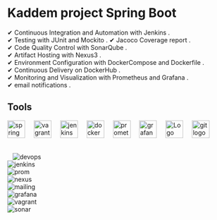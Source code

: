 # Kaddem project Spring Boot

✔ Continuous Integration and Automation with Jenkins .  
✔ Testing with JUnit and Mockito . 
✔ Jacoco Coverage report .  
✔ Code Quality Control with SonarQube .  
✔ Artifact Hosting with Nexus3 .  
✔ Environment Configuration with DockerCompose and Dockerfile .  
✔ Continuous Delivery on DockerHub .  
✔ Monitoring and Visualization with Prometheus and Grafana .  
✔ email notifications .  

## Tools

<div align="left">
  <img src="https://cdn.jsdelivr.net/gh/devicons/devicon/icons/spring/spring-original.svg" height="40" alt="spring logo"  />
  <img width="12" />
  <img src="https://cdn.jsdelivr.net/gh/devicons/devicon/icons/vagrant/vagrant-original.svg" height="40" alt="vagrant logo" />
  <img width="12" />
  <img src="https://skillicons.dev/icons?i=jenkins" height="40" alt="jenkins logo" />
  <img width="12" />
  <img src="https://cdn.simpleicons.org/docker/2496ED" height="40" alt="docker logo" />
  <img width="12" />
  <img src="https://cdn.simpleicons.org/prometheus/E6522C" height="40" alt="prometheus logo" />
  <img width="12" />
  <img src="https://cdn.simpleicons.org/grafana/F46800" height="40" alt="grafana logo" />
  <img width="12" />
  <img src="https://worldvectorlogo.com/logos/sonatype-logo.svg" height="40" alt="Logo de Sonatype Nexus Repository" />
  <img width="12" />
  <img src="https://cdn.jsdelivr.net/gh/devicons/devicon/icons/git/git-original.svg" height="40" alt="git logo"  />
  <img width="12" />
</div>
<br>  

<img width="12" />![devops](https://github.com/user-attachments/assets/e071a825-040c-4f11-a119-1bb089d9b050)  
![jenkins](https://github.com/user-attachments/assets/2f3891ae-963d-4076-a164-3c35fe7adb4c)  
![prom](https://github.com/user-attachments/assets/3c391434-2b8c-4bac-b427-c3bc866e56b4)  
![nexus](https://github.com/user-attachments/assets/d364446d-2568-49ef-8877-477ea36ef1c4)  
![mailing](https://github.com/user-attachments/assets/7a65b846-9804-41e2-90be-a82b96d90d46)  
![grafana](https://github.com/user-attachments/assets/cce1e3c0-a412-42fa-9a48-ff39a9428576)  
![vagrant](https://github.com/user-attachments/assets/89ab08be-0543-4576-9a62-be1d4aea7645)  
![sonar](https://github.com/user-attachments/assets/c30aa979-3e20-4138-ae86-e4fc055c6b9f)  

